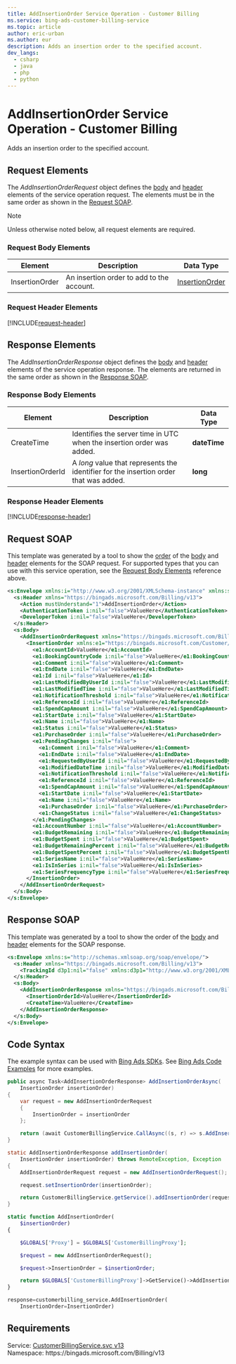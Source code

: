 ```yaml
---
title: AddInsertionOrder Service Operation - Customer Billing
ms.service: bing-ads-customer-billing-service
ms.topic: article
author: eric-urban
ms.author: eur
description: Adds an insertion order to the specified account.
dev_langs: 
  - csharp
  - java
  - php
  - python
---
```

# AddInsertionOrder Service Operation - Customer Billing
Adds an insertion order to the specified account.

## <a name="request"></a>Request Elements
The *AddInsertionOrderRequest* object defines the [body](#request-body) and [header](#request-header) elements of the service operation request. The elements must be in the same order as shown in the [Request SOAP](#request-soap). 

> [!NOTE]
> Unless otherwise noted below, all request elements are required.

### <a name="request-body"></a>Request Body Elements

|Element|Description|Data Type|
|-----------|---------------|-------------|
|<a name="insertionorder"></a>InsertionOrder|An insertion order to add to the account.|[InsertionOrder](insertionorder.md)|

### <a name="request-header"></a>Request Header Elements
[!INCLUDE[request-header](./includes/request-header.md)]

## <a name="response"></a>Response Elements
The *AddInsertionOrderResponse* object defines the [body](#response-body) and [header](#response-header) elements of the service operation response. The elements are returned in the same order as shown in the [Response SOAP](#response-soap).

### <a name="response-body"></a>Response Body Elements

|Element|Description|Data Type|
|-----------|---------------|-------------|
|<a name="createtime"></a>CreateTime|Identifies the server time in UTC when the insertion order was added.|**dateTime**|
|<a name="insertionorderid"></a>InsertionOrderId|A *long* value that represents the identifier for the insertion order that was added.|**long**|

### <a name="response-header"></a>Response Header Elements
[!INCLUDE[response-header](./includes/response-header.md)]

## <a name="request-soap"></a>Request SOAP
This template was generated by a tool to show the [order](../guides/services-protocol.md#element-order) of the [body](#request-body) and [header](#request-header) elements for the SOAP request. For supported types that you can use with this service operation, see the [Request Body Elements](#request-header) reference above.

```xml
<s:Envelope xmlns:i="http://www.w3.org/2001/XMLSchema-instance" xmlns:s="http://schemas.xmlsoap.org/soap/envelope/">
  <s:Header xmlns="https://bingads.microsoft.com/Billing/v13">
    <Action mustUnderstand="1">AddInsertionOrder</Action>
    <AuthenticationToken i:nil="false">ValueHere</AuthenticationToken>
    <DeveloperToken i:nil="false">ValueHere</DeveloperToken>
  </s:Header>
  <s:Body>
    <AddInsertionOrderRequest xmlns="https://bingads.microsoft.com/Billing/v13">
      <InsertionOrder xmlns:e1="https://bingads.microsoft.com/Customer/v13/Entities" i:nil="false">
        <e1:AccountId>ValueHere</e1:AccountId>
        <e1:BookingCountryCode i:nil="false">ValueHere</e1:BookingCountryCode>
        <e1:Comment i:nil="false">ValueHere</e1:Comment>
        <e1:EndDate i:nil="false">ValueHere</e1:EndDate>
        <e1:Id i:nil="false">ValueHere</e1:Id>
        <e1:LastModifiedByUserId i:nil="false">ValueHere</e1:LastModifiedByUserId>
        <e1:LastModifiedTime i:nil="false">ValueHere</e1:LastModifiedTime>
        <e1:NotificationThreshold i:nil="false">ValueHere</e1:NotificationThreshold>
        <e1:ReferenceId i:nil="false">ValueHere</e1:ReferenceId>
        <e1:SpendCapAmount i:nil="false">ValueHere</e1:SpendCapAmount>
        <e1:StartDate i:nil="false">ValueHere</e1:StartDate>
        <e1:Name i:nil="false">ValueHere</e1:Name>
        <e1:Status i:nil="false">ValueHere</e1:Status>
        <e1:PurchaseOrder i:nil="false">ValueHere</e1:PurchaseOrder>
        <e1:PendingChanges i:nil="false">
          <e1:Comment i:nil="false">ValueHere</e1:Comment>
          <e1:EndDate i:nil="false">ValueHere</e1:EndDate>
          <e1:RequestedByUserId i:nil="false">ValueHere</e1:RequestedByUserId>
          <e1:ModifiedDateTime i:nil="false">ValueHere</e1:ModifiedDateTime>
          <e1:NotificationThreshold i:nil="false">ValueHere</e1:NotificationThreshold>
          <e1:ReferenceId i:nil="false">ValueHere</e1:ReferenceId>
          <e1:SpendCapAmount i:nil="false">ValueHere</e1:SpendCapAmount>
          <e1:StartDate i:nil="false">ValueHere</e1:StartDate>
          <e1:Name i:nil="false">ValueHere</e1:Name>
          <e1:PurchaseOrder i:nil="false">ValueHere</e1:PurchaseOrder>
          <e1:ChangeStatus i:nil="false">ValueHere</e1:ChangeStatus>
        </e1:PendingChanges>
        <e1:AccountNumber i:nil="false">ValueHere</e1:AccountNumber>
        <e1:BudgetRemaining i:nil="false">ValueHere</e1:BudgetRemaining>
        <e1:BudgetSpent i:nil="false">ValueHere</e1:BudgetSpent>
        <e1:BudgetRemainingPercent i:nil="false">ValueHere</e1:BudgetRemainingPercent>
        <e1:BudgetSpentPercent i:nil="false">ValueHere</e1:BudgetSpentPercent>
        <e1:SeriesName i:nil="false">ValueHere</e1:SeriesName>
        <e1:IsInSeries i:nil="false">ValueHere</e1:IsInSeries>
        <e1:SeriesFrequencyType i:nil="false">ValueHere</e1:SeriesFrequencyType>
      </InsertionOrder>
    </AddInsertionOrderRequest>
  </s:Body>
</s:Envelope>
```

## <a name="response-soap"></a>Response SOAP
This template was generated by a tool to show the order of the [body](#response-body) and [header](#response-header) elements for the SOAP response.

```xml
<s:Envelope xmlns:s="http://schemas.xmlsoap.org/soap/envelope/">
  <s:Header xmlns="https://bingads.microsoft.com/Billing/v13">
    <TrackingId d3p1:nil="false" xmlns:d3p1="http://www.w3.org/2001/XMLSchema-instance">ValueHere</TrackingId>
  </s:Header>
  <s:Body>
    <AddInsertionOrderResponse xmlns="https://bingads.microsoft.com/Billing/v13">
      <InsertionOrderId>ValueHere</InsertionOrderId>
      <CreateTime>ValueHere</CreateTime>
    </AddInsertionOrderResponse>
  </s:Body>
</s:Envelope>
```

## <a name="example"></a>Code Syntax
The example syntax can be used with [Bing Ads SDKs](../guides/client-libraries.md). See [Bing Ads Code Examples](../guides/code-examples.md) for more examples.
```csharp
public async Task<AddInsertionOrderResponse> AddInsertionOrderAsync(
	InsertionOrder insertionOrder)
{
	var request = new AddInsertionOrderRequest
	{
		InsertionOrder = insertionOrder
	};

	return (await CustomerBillingService.CallAsync((s, r) => s.AddInsertionOrderAsync(r), request));
}
```
```java
static AddInsertionOrderResponse addInsertionOrder(
	InsertionOrder insertionOrder) throws RemoteException, Exception
{
	AddInsertionOrderRequest request = new AddInsertionOrderRequest();

	request.setInsertionOrder(insertionOrder);

	return CustomerBillingService.getService().addInsertionOrder(request);
}
```
```php
static function AddInsertionOrder(
	$insertionOrder)
{

	$GLOBALS['Proxy'] = $GLOBALS['CustomerBillingProxy'];

	$request = new AddInsertionOrderRequest();

	$request->InsertionOrder = $insertionOrder;

	return $GLOBALS['CustomerBillingProxy']->GetService()->AddInsertionOrder($request);
}
```
```python
response=customerbilling_service.AddInsertionOrder(
	InsertionOrder=InsertionOrder)
```

## Requirements
Service: [CustomerBillingService.svc v13](https://clientcenter.api.bingads.microsoft.com/Api/Billing/v13/CustomerBillingService.svc)  
Namespace: https\://bingads.microsoft.com/Billing/v13  


